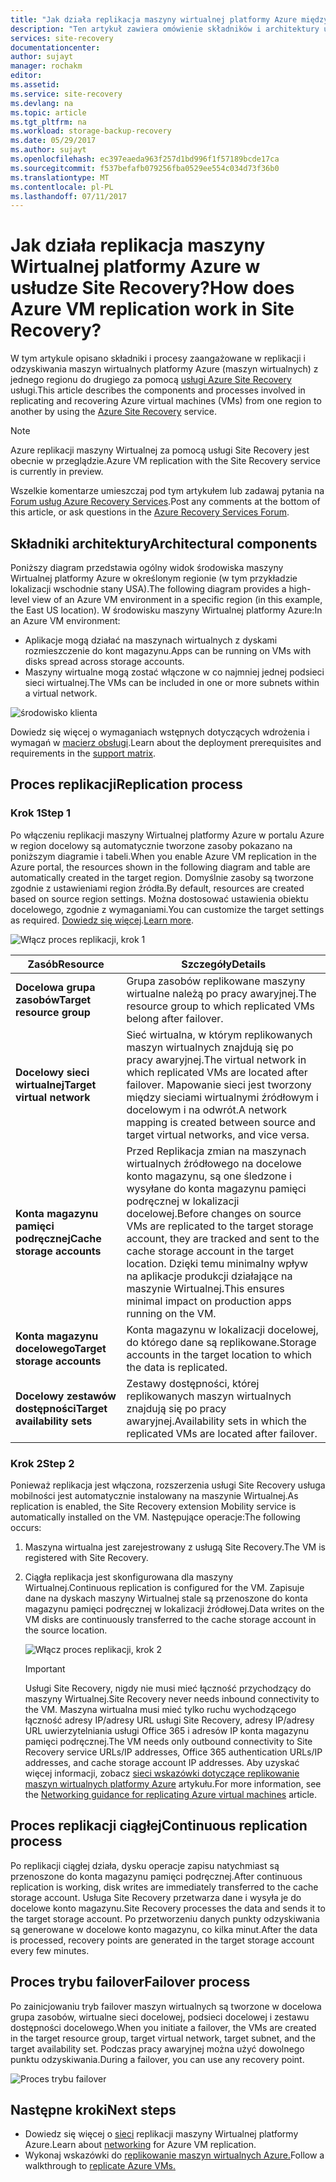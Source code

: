 ```yaml
---
title: "Jak działa replikacja maszyny wirtualnej platformy Azure między regiony platformy Azure w usłudze Azure Site Recovery?  | Microsoft Docs"
description: "Ten artykuł zawiera omówienie składników i architektury używane podczas replikowania maszyn wirtualnych platformy Azure między regiony platformy Azure przy użyciu usługi Azure Site Recovery."
services: site-recovery
documentationcenter: 
author: sujayt
manager: rochakm
editor: 
ms.assetid: 
ms.service: site-recovery
ms.devlang: na
ms.topic: article
ms.tgt_pltfrm: na
ms.workload: storage-backup-recovery
ms.date: 05/29/2017
ms.author: sujayt
ms.openlocfilehash: ec397eaeda963f257d1bd996f1f57189bcde17ca
ms.sourcegitcommit: f537befafb079256fba0529ee554c034d73f36b0
ms.translationtype: MT
ms.contentlocale: pl-PL
ms.lasthandoff: 07/11/2017
---
```

# <a name="how-does-azure-vm-replication-work-in-site-recovery"></a><span data-ttu-id="67456-104">Jak działa replikacja maszyny Wirtualnej platformy Azure w usłudze Site Recovery?</span><span class="sxs-lookup"><span data-stu-id="67456-104">How does Azure VM replication work in Site Recovery?</span></span>


<span data-ttu-id="67456-105">W tym artykule opisano składniki i procesy zaangażowane w replikacji i odzyskiwania maszyn wirtualnych platformy Azure (maszyn wirtualnych) z jednego regionu do drugiego za pomocą [usługi Azure Site Recovery](site-recovery-overview.md) usługi.</span><span class="sxs-lookup"><span data-stu-id="67456-105">This article describes the components and processes involved in replicating and recovering Azure virtual machines (VMs) from one region to another by using the [Azure Site Recovery](site-recovery-overview.md) service.</span></span>

>[!NOTE]
><span data-ttu-id="67456-106">Azure replikacji maszyny Wirtualnej za pomocą usługi Site Recovery jest obecnie w przeglądzie.</span><span class="sxs-lookup"><span data-stu-id="67456-106">Azure VM replication with the Site Recovery service is currently in preview.</span></span>

<span data-ttu-id="67456-107">Wszelkie komentarze umieszczaj pod tym artykułem lub zadawaj pytania na [Forum usług Azure Recovery Services](https://social.msdn.microsoft.com/forums/azure/home?forum=hypervrecovmgr).</span><span class="sxs-lookup"><span data-stu-id="67456-107">Post any comments at the bottom of this article, or ask questions in the [Azure Recovery Services Forum](https://social.msdn.microsoft.com/forums/azure/home?forum=hypervrecovmgr).</span></span>

## <a name="architectural-components"></a><span data-ttu-id="67456-108">Składniki architektury</span><span class="sxs-lookup"><span data-stu-id="67456-108">Architectural components</span></span>

<span data-ttu-id="67456-109">Poniższy diagram przedstawia ogólny widok środowiska maszyny Wirtualnej platformy Azure w określonym regionie (w tym przykładzie lokalizacji wschodnie stany USA).</span><span class="sxs-lookup"><span data-stu-id="67456-109">The following diagram provides a high-level view of an Azure VM environment in a specific region (in this example, the East US location).</span></span> <span data-ttu-id="67456-110">W środowisku maszyny Wirtualnej platformy Azure:</span><span class="sxs-lookup"><span data-stu-id="67456-110">In an Azure VM environment:</span></span>
- <span data-ttu-id="67456-111">Aplikacje mogą działać na maszynach wirtualnych z dyskami rozmieszczenie do kont magazynu.</span><span class="sxs-lookup"><span data-stu-id="67456-111">Apps can be running on VMs with disks spread across storage accounts.</span></span>
- <span data-ttu-id="67456-112">Maszyny wirtualne mogą zostać włączone w co najmniej jednej podsieci sieci wirtualnej.</span><span class="sxs-lookup"><span data-stu-id="67456-112">The VMs can be included in one or more subnets within a virtual network.</span></span>

![środowisko klienta](./media/site-recovery-azure-to-azure-architecture/source-environment.png)

<span data-ttu-id="67456-114">Dowiedz się więcej o wymaganiach wstępnych dotyczących wdrożenia i wymagań w [macierz obsługi](site-recovery-support-matrix-azure-to-azure.md).</span><span class="sxs-lookup"><span data-stu-id="67456-114">Learn about the deployment prerequisites and requirements in the [support matrix](site-recovery-support-matrix-azure-to-azure.md).</span></span>

## <a name="replication-process"></a><span data-ttu-id="67456-115">Proces replikacji</span><span class="sxs-lookup"><span data-stu-id="67456-115">Replication process</span></span>

### <a name="step-1"></a><span data-ttu-id="67456-116">Krok 1</span><span class="sxs-lookup"><span data-stu-id="67456-116">Step 1</span></span>

<span data-ttu-id="67456-117">Po włączeniu replikacji maszyny Wirtualnej platformy Azure w portalu Azure w region docelowy są automatycznie tworzone zasoby pokazano na poniższym diagramie i tabeli.</span><span class="sxs-lookup"><span data-stu-id="67456-117">When you enable Azure VM replication in the Azure portal, the resources shown in the following diagram and table are automatically created in the target region.</span></span> <span data-ttu-id="67456-118">Domyślnie zasoby są tworzone zgodnie z ustawieniami region źródła.</span><span class="sxs-lookup"><span data-stu-id="67456-118">By default, resources are created based on source region settings.</span></span> <span data-ttu-id="67456-119">Można dostosować ustawienia obiektu docelowego, zgodnie z wymaganiami.</span><span class="sxs-lookup"><span data-stu-id="67456-119">You can customize the target settings as required.</span></span> <span data-ttu-id="67456-120">[Dowiedz się więcej](site-recovery-replicate-azure-to-azure.md).</span><span class="sxs-lookup"><span data-stu-id="67456-120">[Learn more](site-recovery-replicate-azure-to-azure.md).</span></span>

![Włącz proces replikacji, krok 1](./media/site-recovery-azure-to-azure-architecture/enable-replication-step-1.png)

<span data-ttu-id="67456-122">**Zasób**</span><span class="sxs-lookup"><span data-stu-id="67456-122">**Resource**</span></span> | <span data-ttu-id="67456-123">**Szczegóły**</span><span class="sxs-lookup"><span data-stu-id="67456-123">**Details**</span></span>
--- | ---
<span data-ttu-id="67456-124">**Docelowa grupa zasobów**</span><span class="sxs-lookup"><span data-stu-id="67456-124">**Target resource group**</span></span> | <span data-ttu-id="67456-125">Grupa zasobów replikowane maszyny wirtualne należą po pracy awaryjnej.</span><span class="sxs-lookup"><span data-stu-id="67456-125">The resource group to which replicated VMs belong after failover.</span></span>
<span data-ttu-id="67456-126">**Docelowy sieci wirtualnej**</span><span class="sxs-lookup"><span data-stu-id="67456-126">**Target virtual network**</span></span> | <span data-ttu-id="67456-127">Sieć wirtualna, w którym replikowanych maszyn wirtualnych znajdują się po pracy awaryjnej.</span><span class="sxs-lookup"><span data-stu-id="67456-127">The virtual network in which replicated VMs are located after failover.</span></span> <span data-ttu-id="67456-128">Mapowanie sieci jest tworzony między sieciami wirtualnymi źródłowym i docelowym i na odwrót.</span><span class="sxs-lookup"><span data-stu-id="67456-128">A network mapping is created between source and target virtual networks, and vice versa.</span></span>
<span data-ttu-id="67456-129">**Konta magazynu pamięci podręcznej**</span><span class="sxs-lookup"><span data-stu-id="67456-129">**Cache storage accounts**</span></span> | <span data-ttu-id="67456-130">Przed Replikacja zmian na maszynach wirtualnych źródłowego na docelowe konto magazynu, są one śledzone i wysyłane do konta magazynu pamięci podręcznej w lokalizacji docelowej.</span><span class="sxs-lookup"><span data-stu-id="67456-130">Before changes on source VMs are replicated to the target storage account, they are tracked and sent to the cache storage account in the target location.</span></span> <span data-ttu-id="67456-131">Dzięki temu minimalny wpływ na aplikacje produkcji działające na maszynie Wirtualnej.</span><span class="sxs-lookup"><span data-stu-id="67456-131">This ensures minimal impact on production apps running on the VM.</span></span>
<span data-ttu-id="67456-132">**Konta magazynu docelowego**</span><span class="sxs-lookup"><span data-stu-id="67456-132">**Target storage accounts**</span></span>  | <span data-ttu-id="67456-133">Konta magazynu w lokalizacji docelowej, do którego dane są replikowane.</span><span class="sxs-lookup"><span data-stu-id="67456-133">Storage accounts in the target location to which the data is replicated.</span></span>
<span data-ttu-id="67456-134">**Docelowy zestawów dostępności**</span><span class="sxs-lookup"><span data-stu-id="67456-134">**Target availability sets**</span></span>  | <span data-ttu-id="67456-135">Zestawy dostępności, której replikowanych maszyn wirtualnych znajdują się po pracy awaryjnej.</span><span class="sxs-lookup"><span data-stu-id="67456-135">Availability sets in which the replicated VMs are located after failover.</span></span>

### <a name="step-2"></a><span data-ttu-id="67456-136">Krok 2</span><span class="sxs-lookup"><span data-stu-id="67456-136">Step 2</span></span>

<span data-ttu-id="67456-137">Ponieważ replikacja jest włączona, rozszerzenia usługi Site Recovery usługa mobilności jest automatycznie instalowany na maszynie Wirtualnej.</span><span class="sxs-lookup"><span data-stu-id="67456-137">As replication is enabled, the Site Recovery extension Mobility service is automatically installed on the VM.</span></span> <span data-ttu-id="67456-138">Następujące operacje:</span><span class="sxs-lookup"><span data-stu-id="67456-138">The following occurs:</span></span>

1. <span data-ttu-id="67456-139">Maszyna wirtualna jest zarejestrowany z usługą Site Recovery.</span><span class="sxs-lookup"><span data-stu-id="67456-139">The VM is registered with Site Recovery.</span></span>

2. <span data-ttu-id="67456-140">Ciągła replikacja jest skonfigurowana dla maszyny Wirtualnej.</span><span class="sxs-lookup"><span data-stu-id="67456-140">Continuous replication is configured for the VM.</span></span> <span data-ttu-id="67456-141">Zapisuje dane na dyskach maszyny Wirtualnej stale są przenoszone do konta magazynu pamięci podręcznej w lokalizacji źródłowej.</span><span class="sxs-lookup"><span data-stu-id="67456-141">Data writes on the VM disks are continuously transferred to the cache storage account in the source location.</span></span>

   ![Włącz proces replikacji, krok 2](./media/site-recovery-azure-to-azure-architecture/enable-replication-step-2.png)

   >[!IMPORTANT]
   > <span data-ttu-id="67456-143">Usługi Site Recovery, nigdy nie musi mieć łączność przychodzący do maszyny Wirtualnej.</span><span class="sxs-lookup"><span data-stu-id="67456-143">Site Recovery never needs inbound connectivity to the VM.</span></span> <span data-ttu-id="67456-144">Maszyna wirtualna musi mieć tylko ruchu wychodzącego łączność adresy IP/adresy URL usługi Site Recovery, adresy IP/adresy URL uwierzytelniania usługi Office 365 i adresów IP konta magazynu pamięci podręcznej.</span><span class="sxs-lookup"><span data-stu-id="67456-144">The VM needs only outbound connectivity to Site Recovery service URLs/IP addresses, Office 365 authentication URLs/IP addresses, and cache storage account IP addresses.</span></span> <span data-ttu-id="67456-145">Aby uzyskać więcej informacji, zobacz [sieci wskazówki dotyczące replikowanie maszyn wirtualnych platformy Azure](site-recovery-azure-to-azure-networking-guidance.md) artykułu.</span><span class="sxs-lookup"><span data-stu-id="67456-145">For more information, see the [Networking guidance for replicating Azure virtual machines](site-recovery-azure-to-azure-networking-guidance.md) article.</span></span>

## <a name="continuous-replication-process"></a><span data-ttu-id="67456-146">Proces replikacji ciągłej</span><span class="sxs-lookup"><span data-stu-id="67456-146">Continuous replication process</span></span>

<span data-ttu-id="67456-147">Po replikacji ciągłej działa, dysku operacje zapisu natychmiast są przenoszone do konta magazynu pamięci podręcznej.</span><span class="sxs-lookup"><span data-stu-id="67456-147">After continuous replication is working, disk writes are immediately transferred to the cache storage account.</span></span> <span data-ttu-id="67456-148">Usługa Site Recovery przetwarza dane i wysyła je do docelowe konto magazynu.</span><span class="sxs-lookup"><span data-stu-id="67456-148">Site Recovery processes the data and sends it to the target storage account.</span></span> <span data-ttu-id="67456-149">Po przetworzeniu danych punkty odzyskiwania są generowane w docelowe konto magazynu, co kilka minut.</span><span class="sxs-lookup"><span data-stu-id="67456-149">After the data is processed, recovery points are generated in the target storage account every few minutes.</span></span>

## <a name="failover-process"></a><span data-ttu-id="67456-150">Proces trybu failover</span><span class="sxs-lookup"><span data-stu-id="67456-150">Failover process</span></span>

<span data-ttu-id="67456-151">Po zainicjowaniu tryb failover maszyn wirtualnych są tworzone w docelowa grupa zasobów, wirtualne sieci docelowej, podsieci docelowej i zestawu dostępności docelowego.</span><span class="sxs-lookup"><span data-stu-id="67456-151">When you initiate a failover, the VMs are created in the target resource group, target virtual network, target subnet, and the target availability set.</span></span> <span data-ttu-id="67456-152">Podczas pracy awaryjnej można użyć dowolnego punktu odzyskiwania.</span><span class="sxs-lookup"><span data-stu-id="67456-152">During a failover, you can use any recovery point.</span></span>

![Proces trybu failover](./media/site-recovery-azure-to-azure-architecture/failover.png)

## <a name="next-steps"></a><span data-ttu-id="67456-154">Następne kroki</span><span class="sxs-lookup"><span data-stu-id="67456-154">Next steps</span></span>

- <span data-ttu-id="67456-155">Dowiedz się więcej o [sieci](site-recovery-azure-to-azure-networking-guidance.md) replikacji maszyny Wirtualnej platformy Azure.</span><span class="sxs-lookup"><span data-stu-id="67456-155">Learn about [networking](site-recovery-azure-to-azure-networking-guidance.md) for Azure VM replication.</span></span>
- <span data-ttu-id="67456-156">Wykonaj wskazówki do [replikowanie maszyn wirtualnych Azure.](site-recovery-azure-to-azure.md)</span><span class="sxs-lookup"><span data-stu-id="67456-156">Follow a walkthrough to [replicate Azure VMs.](site-recovery-azure-to-azure.md)</span></span>
